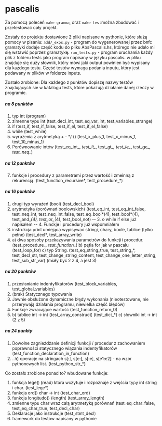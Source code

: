 # pascalis

Za pomocą poleceń `make gramma`, oraz `make test`można zbudować i przetestować cały projekt.

Zostały do projektu dostawione 2 pliki napisane w pythonie, które służą pomocy w pisaniu:
`add/_exps.py` - program do wygenerowanej przez bnfc gramatyki dodaje część kodu do pliku AbsPascalis.hs,
którego nie udało mi się wstawić poprzez gramatykę.
`run_tests.py` - program uruchamia każdy plik z folderu tests jako program napisany w języku pascalis.
w pliku znajduje się duży słownik, który mówi jaki output powinien być wypisany dla każdego testu.
Część testów wymaga podania inputu, który jest podawany w plików w folderze inputs.

Zostało zrobione:
Dla każdego z punktów dopiszę nazwy testów znajdujących sie w katalogu tests, które pokazują
działanie danej rzeczy w programie.


##### na 8 punktów
1. typ int
(program)
2. zimenne typu int
(test\_decl\_int, test\_eq\_var\_int, test\_variables\_strange)
3. if
(test\_if, test\_if\_false, test\_if\_el, test\_if\_el\_false)
4. while
(test\_while)
5. wyrażenia z arytmetyką + - */ ()
(test\_x\_plus\_1, test\_x\_minus\_1, test\_10\_minus\_1)
6. Porównowanie intów
(test\_eq\_int\_*, test\_lt\_*, test\_gt\_*, test\_le\_*, test\_ge\_*, test\_neq\_*)

##### na 12 punktów
7. funkcje i procedury z parametrami przez wartość i zmeinną z rekurencją.
(test\_function\_recursive*, test\_procedure\_*)

##### na 16 punktów
1. drugi typ wyrażeń (bool)
(test\_decl\_bool)
2. arytmetyka (porównań boolowskich)
(test\_eq\_int, test\_eq\_int\_false, test\_neq\_int, test\_neq\_int\_false, test\_eq\_bool*(4), test\_bool*(4), test\_and\_*(4), test\_or\_*(4), test\_bool\_not)
-- 3. o while if else już napisałem
-- 4. Funckje i procedury już wspomniałem
5. instrukcja print umiejąca wypisywać stringi, chary, boole, tablice (tylko pełne)
(test\_decl*, test\_array\_write)
6. a) dwa sposoby przekazywania parametrów do funkcji i procedur.
(test\_procedure\_*, test\_function\_*)
   b) pętla for jak w pascalu
   (test\_loop\_for)
   c) typ String.
(test\_eq\_string\_true, test\_string\_*, test\_decl\_str, test\_change\_string\_content, test\_change\_one\_letter\_string, test\_sub\_str\_var)
(miały być 2 z 4, a jest 3)

##### na 20 punktów
1. przesłanianie indentyfikatorów (test\_block\_variables, test\_global\_variables)
2. (brak) Statycznego typowania
3. Jawnie obsłużone dynamiczne błędy wykonania (nieotestowane, nie przerywają działania programu, niewielka część błędów)
4. Funkcje zwracające wartość
(test\_function\_return\_0)
5. b) tablice int -> int (test\_array\_construct)
   (test\_dict\_*)
   c) słowniki int -> int
   (2 z 5)

##### na 24 punkty
1. Dowolne zagnieżdżanie definicji funkcji / procedur z zachowaniem poprawności statycznego wiązania indentyfikatorów (test\_function\_declaration\_in\_function)
2. ..h) operacje na stringach s[:], s[e:], s[:e], s[e1:e2] - na wzór pythonowych list. (test\_python\_str\_*)


Co zostało zrobione ponad to?
wbudowane funkcje:
1. funkcja lege() (read) która wczytuje i rozpoznaje z wejścia typy int string i char. (test\_lege*)
2. funkcja ord() char -> int (test\_char\_ord)
3. funkcja longitudo() (length) (test\_array\_length)
4. zmienne typu char wraz całą arytmetyką porównań (test\_eq\_char\_false, test\_eq\_char\_true, test\_decl\_char)
5. Deklaracje jako instrukcje (test\_stmt\_decl)
6. framework do testów napisany w pythonie



